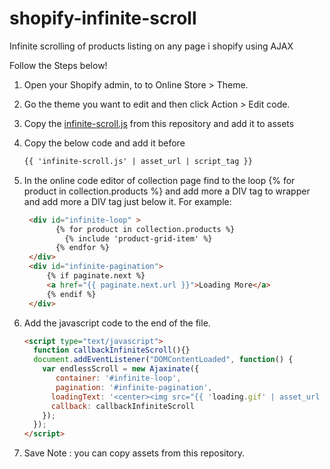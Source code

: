 # shopify-infinite-scroll
Infinite scrolling of products listing on any page i shopify using AJAX



Follow the Steps below!
1. Open your Shopify admin, to to Online Store > Theme.
2. Go the theme you want to edit and then click Action > Edit code.
3. Copy the <a href="https://github.com/3iwebexperts/shopify-infinite-scroll/blob/master/infinite-scroll.js">infinite-scroll.js</a> from this repository and add it to assets
4. Copy the below code and add it before </head>
   ```html
   {{ 'infinite-scroll.js' | asset_url | script_tag }}
   ```

5. In the online code editor of collection page find to the loop {% for product in collection.products %} and add more a DIV tag to wrapper and add more a DIV tag just below it.    For example:

   ```html
    <div id="infinite-loop" >
          {% for product in collection.products %}
            {% include 'product-grid-item' %}
          {% endfor %}
    </div>
    <div id="infinite-pagination">
        {% if paginate.next %}
        <a href="{{ paginate.next.url }}">Loading More</a>
        {% endif %}  
    </div>
   ```

6. Add the javascript code to the end of the file.
   ```html
   <script type="text/javascript">
     function callbackInfiniteScroll(){}
     document.addEventListener("DOMContentLoaded", function() {
       var endlessScroll = new Ajaxinate({
          container: '#infinite-loop',
          pagination: '#infinite-pagination',
         loadingText: '<center><img src="{{ 'loading.gif' | asset_url }}" al="loading"></center>',
         callback: callbackInfiniteScroll
       });
     });
   </script>
   ```

7. Save
Note : you can copy assets from this repository.
